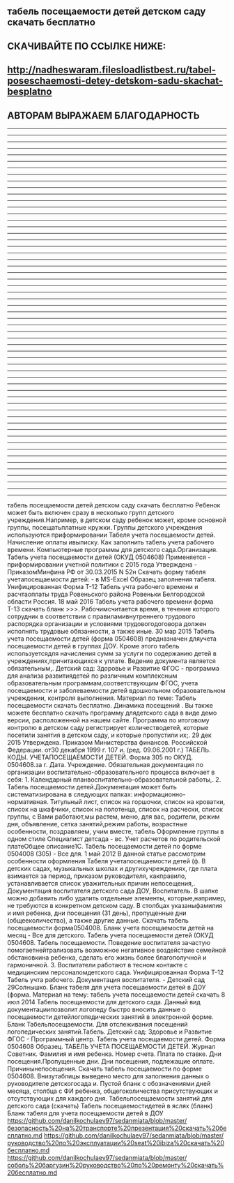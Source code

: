 табель посещаемости детей детском саду скачать бесплатно
--------------------------------------------------
СКАЧИВАЙТЕ ПО ССЫЛКЕ НИЖЕ:
--------------------------------------------------
http://nadheswaram.filesloadlistbest.ru/tabel-poseschaemosti-detey-detskom-sadu-skachat-besplatno
--------------------------------------------------
АВТОРАМ ВЫРАЖАЕМ БЛАГОДАРНОСТЬ
--------------------------------------------------
--------------------------------------------------
--------------------------------------------------
--------------------------------------------------
--------------------------------------------------
--------------------------------------------------
--------------------------------------------------
--------------------------------------------------
--------------------------------------------------
--------------------------------------------------
--------------------------------------------------
--------------------------------------------------
--------------------------------------------------
--------------------------------------------------
--------------------------------------------------
--------------------------------------------------
--------------------------------------------------
--------------------------------------------------
--------------------------------------------------
--------------------------------------------------
--------------------------------------------------
--------------------------------------------------
--------------------------------------------------
--------------------------------------------------
--------------------------------------------------
--------------------------------------------------
--------------------------------------------------
--------------------------------------------------
--------------------------------------------------
--------------------------------------------------
--------------------------------------------------
--------------------------------------------------
--------------------------------------------------
--------------------------------------------------
--------------------------------------------------
--------------------------------------------------
--------------------------------------------------
--------------------------------------------------
--------------------------------------------------
--------------------------------------------------
--------------------------------------------------
--------------------------------------------------
--------------------------------------------------
--------------------------------------------------
--------------------------------------------------
--------------------------------------------------
--------------------------------------------------
--------------------------------------------------
--------------------------------------------------
--------------------------------------------------
--------------------------------------------------
--------------------------------------------------
--------------------------------------------------
--------------------------------------------------
--------------------------------------------------
--------------------------------------------------
--------------------------------------------------
--------------------------------------------------
табель посещаемости детей детском саду скачать бесплатно Ребенок может быть включен сразу в несколько групп детского учреждения.Например, в детском саду ребенок может, кроме основной группы, посещатьплатные кружки. Группы детского учреждения используются приформировании Табеля учета посещаемости детей. Начисление оплаты ивыписку. Как заполнить табель учета рабочего времени. Компьютерные программы для детского сада.Организация. Табель учета посещаемости детей (ОКУД 0504608) Применяется - приформировании учетной политики с 2015 года Утверждена - ПриказомМинфина РФ от 30.03.2015 N 52н Скачать форму табеля учетапосещаемости детей: - в MS-Excel Образец заполнения табеля. Унифицированная Форма  Т-12 Табель учта рабочего времени и расчтаоплаты труда Ровеньского района Ровеньки Белгородской области Россия. 18 май 2016  Табель учета рабочего времени форма Т-13 скачать бланк >>>. Рабочимсчитается время, в течение которого сотрудник в соответствии с правиламивнутреннего трудового распорядка организации и условиями трудовогодоговора должен исполнять трудовые обязанности, а также иные. 30 мар 2015  Табель учета посещаемости детей (форма 0504608) предназначен дляучета посещаемости детей в группах ДОУ. Кроме этого табель используетсядля начисления сумм за услуги по содержанию детей в учреждениях,причитающихся к уплате. Ведение документа является обязательным,. Детский сад: Здоровье и Развитие ФГОС - программа для анализа развитиядетей по различным комплексным образовательным программам,соответствующим ФГОС, учета посещаемости и заболеваемости детей вдошкольном образовательном учреждении, контроля выполнения. Материал по теме: Табель посещаемости  скачать бесплатно. Динамика посещений . Вы также можете бесплатно скачать программу длядетского сада в виде демо версии, расположенной на нашем сайте. Программа по итоговому контролю в детском саду регистрирует количестводетей, которые посетили занятия в детском саду, и которые пропустили их;. 29 дек 2015  Утверждена. Приказом Министерства финансов. Российской Федерации. от30 декабря 1999 г.  107 и. (ред. 09.06.2001 г.) ТАБЕЛЬ. КОДЫ. УЧЕТАПОСЕЩАЕМОСТИ ДЕТЕЙ. Форма 305 по ОКУД. 0504608.за г. Дата. Учреждение. Обязательная документация по организации воспитательно-образовательного процесса включает в себя: 1. Календарный планвоспитательно-образовательной работы,. 2. Табель посещаемости детей.Документация может быть систематизирована в следующих папках: информационно-нормативная. Титульный лист, список на горшочки, список на кроватки, список на шкафчики, список на полотенца, список на расчески, список группы, с Вами работают,мы растем, меню, для вас, родители, режим дня, объявление, сетка занятий,режим работы, возрастные особенности, поздравляем, учим вместе, табель
Оформление группы в одном стиле  Специалист детсада - вс. Учет расчетов по родительской платеОбщее описание1С. Табель посещаемости детей по форме 0504008 (305) - Все для. 1 май 2012  В данной статье рассмотрим особенности оформления Табеля учетапосещаемости детей (ф.  В детских садах, музыкальных школах и другихучреждениях, где плата взимается за период, приказом руководителя, какправило, устанавливается список уважительных причин непосещения,. Документация воспитателя детского сада ДОУ, Воспитатель. В шапке можно добавить либо удалить отдельные элементы, которые,например, не требуются в конкретном детском саду. В столбцах указаныфамилия и имя ребенка, дни посещения (31 день), пропущенные дни (общееколичество), а также другие данные. Скачать табель посещаемости форма0504008. Бланк учета посещаемости детей на месяц - Все для детского. Табель учета посещаемости детей (ОКУД 0504608. Табель посещаемости.  Поведение воспитателя зачастую помогаетнейтрализовать возможное негативное воздействие семейной обстановкина ребенка, сделать его жизнь более благополучной и гармоничной. 3. Воспитатели работают в тесном контакте с медицинским персоналомдетского сада. Унифицированная Форма  Т-12 Табель учта рабочего. Документация воспитателя. - Детский сад  29Солнышко. Бланк табеля для учета посещаемости детей в ДОУ (форма. Материал на тему: табель учета посещаемости детей  скачать
8 июл 2014  Табель посещаемости для детского сада.  Данный вид документациипозволит логопеду быстро вносить данные о посещаемости детейлогопедических занятий в электронной форме. Бланк Табельпосещаемости. Для отслеживания посещений логопедических занятий.Табель. Детский сад: Здоровье и Развитие ФГОС - Программный центр. Табель учета посещаемости детей. Форма 0504608  Образец. ТАБЕЛЬ УЧЕТА ПОСЕЩАЕМОСТИ ДЕТЕЙ. Журнал Советник. Фамилия и имя ребенка. Номер счета. Плата по ставке. Дни посещения.Пропущенные дни. Дни посещения, подлежащие оплате. Причинынепосещения. Скачать табель посещаемости по форме 0504608. Внизутаблицы выведено место для заполнения данных о руководителе детскогосада и. Пустой бланк с обозначениями дней месяца, столбца с ФИ ребенка, общегоколичества присутствующих и отсутствующих для каждого дня.  Табельпосещаемости занятий для детского сада (скачать)  Табель посещаемостидетей в яслях (бланк)  Бланк табеля для учета посещаемости детей в ДОУ
https://github.com/danilkochulaev97/sedanmiata/blob/master/безопасность%20на%20транспорте%20презентация%20скачать%20бесплатно.md
https://github.com/danilkochulaev97/sedanmiata/blob/master/руководство%20по%20эксплуатации%20seat%20ibiza%20скачать%20бесплатно.md
https://github.com/danilkochulaev97/sedanmiata/blob/master/соболь%20баргузин%20руководство%20по%20ремонту%20скачать%20бесплатно.md